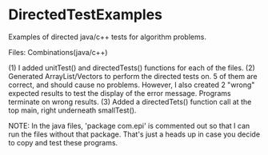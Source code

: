 # DirectedTestExamples
Examples of directed java/c++ tests for algorithm problems.

Files: Combinations(java/c++)

(1) I added unitTest() and directedTests() functions for each of the files.
(2) Generated ArrayList/Vectors to perform the directed tests on. 5 of them are correct, and should cause no problems. However, I also created 2 "wrong" expected results to test the display of the error message. Programs terminate on wrong results.
(3) Added a directedTets() function call at the top main, right underneath smallTest().

NOTE: In the java files, 'package com.epi' is commented out so that I can run the files without that package. That's just a heads up in case you decide to copy and test these programs.
